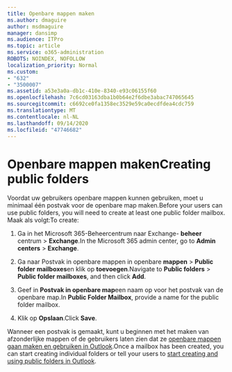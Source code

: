 ```yaml
---
title: Openbare mappen maken
ms.author: dmaguire
author: msdmaguire
manager: dansimp
ms.audience: ITPro
ms.topic: article
ms.service: o365-administration
ROBOTS: NOINDEX, NOFOLLOW
localization_priority: Normal
ms.custom:
- "632"
- "3500007"
ms.assetid: a53e3a0a-db1c-410e-8340-e93c06155f60
ms.openlocfilehash: 7c6cd03163dba1b0b64e2f6dbe3abac747065645
ms.sourcegitcommit: c6692ce0fa1358ec3529e59ca0ecdfdea4cdc759
ms.translationtype: MT
ms.contentlocale: nl-NL
ms.lasthandoff: 09/14/2020
ms.locfileid: "47746682"
---
```

# <a name="creating-public-folders"></a><span data-ttu-id="7a1b4-102">Openbare mappen maken</span><span class="sxs-lookup"><span data-stu-id="7a1b4-102">Creating public folders</span></span>

<span data-ttu-id="7a1b4-103">Voordat uw gebruikers openbare mappen kunnen gebruiken, moet u minimaal één postvak voor de openbare map maken.</span><span class="sxs-lookup"><span data-stu-id="7a1b4-103">Before your users can use public folders, you will need to create at least one public folder mailbox.</span></span> <span data-ttu-id="7a1b4-104">Maak als volgt:</span><span class="sxs-lookup"><span data-stu-id="7a1b4-104">To create:</span></span>
  
1. <span data-ttu-id="7a1b4-105">Ga in het Microsoft 365-Beheercentrum naar Exchange- **beheer** centrum \> **Exchange**.</span><span class="sxs-lookup"><span data-stu-id="7a1b4-105">In the Microsoft 365 admin center, go to **Admin centers** \> **Exchange**.</span></span>

2. <span data-ttu-id="7a1b4-106">Ga naar Postvak in openbare mappen in openbare **mappen** \> **Public folder mailboxes**en klik op **toevoegen**.</span><span class="sxs-lookup"><span data-stu-id="7a1b4-106">Navigate to **Public folders** \> **Public folder mailboxes**, and then click **Add**.</span></span>

3. <span data-ttu-id="7a1b4-107">Geef in **Postvak in openbare map**een naam op voor het postvak van de openbare map.</span><span class="sxs-lookup"><span data-stu-id="7a1b4-107">In **Public Folder Mailbox**, provide a name for the public folder mailbox.</span></span>

4. <span data-ttu-id="7a1b4-108">Klik op **Opslaan**.</span><span class="sxs-lookup"><span data-stu-id="7a1b4-108">Click **Save**.</span></span>

<span data-ttu-id="7a1b4-109">Wanneer een postvak is gemaakt, kunt u beginnen met het maken van afzonderlijke mappen of de gebruikers laten zien dat ze [openbare mappen gaan maken en gebruiken in Outlook](https://support.office.com/article/Create-and-share-a-public-folder-in-Outlook-a2835011-d524-4a5c-a207-05c159bb2a97).</span><span class="sxs-lookup"><span data-stu-id="7a1b4-109">Once a mailbox has been created, you can start creating individual folders or tell your users to [start creating and using public folders in Outlook](https://support.office.com/article/Create-and-share-a-public-folder-in-Outlook-a2835011-d524-4a5c-a207-05c159bb2a97).</span></span>
  
